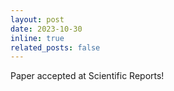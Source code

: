 ```yaml
---
layout: post
date: 2023-10-30
inline: true
related_posts: false
---
```


Paper accepted at Scientific Reports! 

